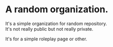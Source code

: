# A random organization.
It's a simple organization for random repository. <br>
It's not really public but not really private.

It's for a simple roleplay page or other.
